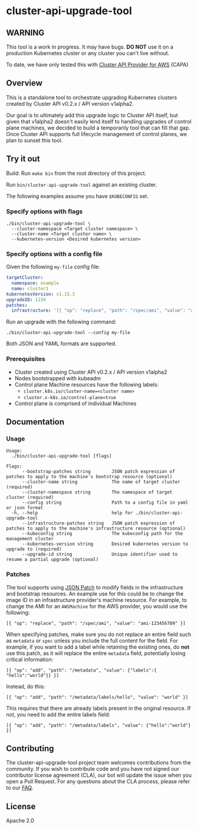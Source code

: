 # cluster-api-upgrade-tool

## WARNING

This tool is a work in progress. It may have bugs. **DO NOT** use it on a production Kubernetes cluster or any cluster you can't live without.

To date, we have only tested this with [Cluster API Provider for AWS](http://github.com/kubernetes-sigs/cluster-api-provider-aws) (CAPA)

## Overview

This is a standalone tool to orchestrate upgrading Kubernetes clusters created by Cluster API v0.2.x / API version v1alpha2.

Our goal is to ultimately add this upgrade logic to Cluster API itself, but given that v1alpha2 doesn't easily lend itself to
handling upgrades of control plane machines, we decided to build a temporarily tool that can fill that gap. Once Cluster API
supports full lifecycle management of control planes, we plan to sunset this tool.

## Try it out

Build: Run `make bin` from the root directory of this project.

Run `bin/cluster-api-upgrade-tool` against an existing cluster.

The following examples assume you have `$KUBECONFIG` set.


### Specify options with flags

```
./bin/cluster-api-upgrade-tool \
  --cluster-namespace <Target cluster namespace> \
  --cluster-name <Target cluster name> \
  --kubernetes-version <Desired kubernetes version>
```

### Specify options with a config file

Given the following `my-file` config file:

```yaml
targetCluster:
  namespace: example
  name: cluster1
kubernetesVersion: v1.15.3
upgradeID: 1234
patches:
  infrastructure: '[{ "op": "replace", "path": "/spec/ami", "value": "ami-123456789" }]'
```

Run an upgrade with the following command:

```
./bin/cluster-api-upgrade-tool --config my-file
```

Both JSON and YAML formats are supported.

### Prerequisites

* Cluster created using Cluster API v0.2.x / API version v1alpha2
* Nodes bootstrapped with kubeadm
* Control plane Machine resources have the following labels:
  * `cluster.k8s.io/cluster-name=<cluster name>`
  * `cluster.x-k8s.io/control-plane=true`
* Control plane is comprised of individual Machines

## Documentation

### Usage

```
Usage:
  ./bin/cluster-api-upgrade-tool [flags]

Flags:
      --bootstrap-patches string        JSON patch expression of patches to apply to the machine's bootstrap resource (optional)
      --cluster-name string             The name of target cluster (required)
      --cluster-namespace string        The namespace of target cluster (required)
      --config string                   Path to a config file in yaml or json format
  -h, --help                            help for ./bin/cluster-api-upgrade-tool
      --infrastructure-patches string   JSON patch expression of patches to apply to the machine's infrastructure resource (optional)
      --kubeconfig string               The kubeconfig path for the management cluster
      --kubernetes-version string       Desired kubernetes version to upgrade to (required)
      --upgrade-id string               Unique identifier used to resume a partial upgrade (optional)
```

### Patches

The tool supports using [JSON Patch](https://tools.ietf.org/html/rfc6902) to modify fields in the infrastructure and
bootstrap resources. An example use for this could be to change the image ID in an infrastructure provider's
machine resource. For example, to change the AMI for an `AWSMachine` for the AWS provider, you would use the following:

```
[{ "op": "replace", "path": "/spec/ami", "value": "ami-123456789" }]
```

When specifying patches, make sure you do not replace an entire field such as `metadata` or `spec` unless you include
the full content for the field. For example, if you want to add a label while retaining the existing ones, do **not**
use this patch, as it will replace the entire `metadata` field, potentially losing critical information:

```
[{ "op": "add", "path": "/metadata", "value": {"labels":{ "hello":"world"}} }]
```

Instead, do this:

```
[{ "op": "add", "path": "/metadata/labels/hello", "value": "world" }]
```

This requires that there are already labels present in the original resource. If not, you need to add the entire
labels field:

```
[{ "op": "add", "path": "/metadata/labels", "value": {"hello":"world"} }]
```

## Contributing

The cluster-api-upgrade-tool project team welcomes contributions from the community. If you wish to contribute code and you have not signed our contributor license agreement (CLA), our bot will update the issue when you open a Pull Request. For any questions about the CLA process, please refer to our [FAQ](https://cla.vmware.com/faq).

## License
Apache 2.0
